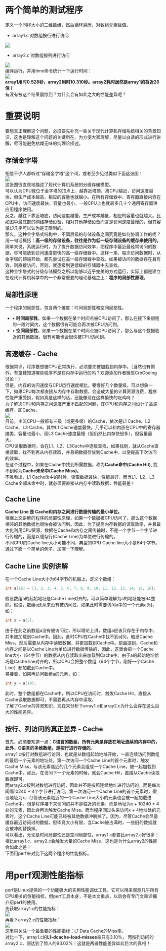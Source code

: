 <a name="GttKS"></a>
# 两个简单的测试程序
定义一个同样大小的二维数组，然后循环遍历，对数组元素赋值。

- array1.c 对数组按行进行访问

![](https://cdn.nlark.com/yuque/0/2023/png/396745/1701665534693-7f5fdf49-9012-43dd-a186-f08050177885.png#averageHue=%23314e6b&clientId=u328e178a-c081-4&from=paste&id=u7be2300a&originHeight=842&originWidth=1080&originalType=url&ratio=2.5&rotation=0&showTitle=false&status=done&style=none&taskId=u3d46ecb2-907c-43c0-9245-a73b846e764&title=)

- array2.c 对数组按列进行访问

![](https://cdn.nlark.com/yuque/0/2023/png/396745/1701665534732-30e6303e-db41-4e33-ac75-38935fd4954d.png#averageHue=%23314e6b&clientId=u328e178a-c081-4&from=paste&id=u688bce82&originHeight=842&originWidth=1080&originalType=url&ratio=2.5&rotation=0&showTitle=false&status=done&style=none&taskId=uc5e62d74-d869-4733-ae5e-039e355240e&title=)<br />编译运行，并用time命令统计一下运行时间：<br />![](https://cdn.nlark.com/yuque/0/2023/png/396745/1701665534773-79b7b7fd-4edf-48e1-ad89-af834fdf2367.png#averageHue=%23324f6d&clientId=u328e178a-c081-4&from=paste&id=u548c8d63&originHeight=842&originWidth=1080&originalType=url&ratio=2.5&rotation=0&showTitle=false&status=done&style=none&taskId=u93362089-c04e-4b8e-9c09-adb49d3ec04&title=)<br />**array1用时0.528秒，array2用时10.310秒。array2耗时居然是array1的将近20倍！**<br />有没有被这个结果震惊到？为什么会有如此之大的性能差异呢？
<a name="GoFci"></a>
# 重要说明
要想真正理解这个问题，必须要先补充一些关于现代计算机存储系统相关的背景知识，这也是理解这个问题的关键所在。为方便大家理解，尽量以白话的形式进行讲解，尽可能避免枯燥无味的纯理论描述。
<a name="Iih79"></a>
## 存储金字塔
相信不少人都听过“存储金字塔”这个词，或者至少见过类似下面这张图：<br />![](https://cdn.nlark.com/yuque/0/2023/png/396745/1701665534755-ec717304-6ee0-477e-a023-d70a3f6d12c1.png#averageHue=%23110f0d&clientId=u328e178a-c081-4&from=paste&id=u9e1be313&originHeight=696&originWidth=1080&originalType=url&ratio=2.5&rotation=0&showTitle=false&status=done&style=none&taskId=ua27eab4c-cdaa-4ee4-b2be-c684ca1daae&title=)<br />这张图很直观地描述了现代计算机系统的分级存储模型。<br />可以认为CPU就位于金字塔的顶点上，越靠近塔顶，离CPU越近，访问速度越快，但生产成本越高，相应的容量也就越小。在所有存储器中，寄存器直接内嵌在CPU中，访问速度最快，容量也最小，一般CPU上也就最多几十个通用寄存器供应用程序使用。<br />反之，越往下靠近塔底，访问速度越慢，生产成本越低，相应的容量也就越大。比如图中最底部的网络存储设备，相对其他存储设备而言是访问速度最慢的，但其容量却几乎可以认为是无限制的。<br />那么，这种金字塔式结构中，不同层级的存储设备之间究竟是如何协调工作的呢？<br />用一句话概括：**高一级的存储设备，往往是作为低一级存储设备的缓存来使用的。**<br />简单来说，系统运行时，为了提升数据访问效率，把程序中最近最经常访问的数据，尽可能放到访问速度更快的高一级存储器中。这样一来，每次访问数据时，从金字塔的顶端开始，都先尝试在高一级存储器中查找，如果被访问的数据存在且有效，则直接访问，否则，就逐级到更低级的存储器中去查找。<br />这种金字塔式的分级存储模型之所以能够以近乎完美的方式运行，实际上都是建立在现代计算机科学中的一个非常重要的理论基础之上：**程序的局部性原理**。
<a name="yBNxf"></a>
## 局部性原理
一个程序的局部性，包含两个维度：时间局部性和空间局部性。

- • **时间局部性**。如果一个数据在某个时间点被CPU访问了，那么在接下来很短的一段时间内，这个数据很有可能会再次被CPU访问到。
- • **空间局部性**。如果一个数据在某个时间点被CPU访问了，那么与这个数据临近的其他数据，很有可能也会很快被CPU访问到。
<a name="TFCMn"></a>
## 高速缓存 - Cache
根据常识，程序要想被CPU正常执行，必须要先被加载到内存中。（当然也有例外，有童鞋知道哪些程序不是在内存中运行的吗？欢迎添加作者微信CreCoding讨论！）<br />但是，内存的访问速度与CPU运行速度相比，要慢好几个数量级，可以想象一下，如果CPU每次都直接从内存中存取数据，会造成大量的计算资源浪费，程序性能严重受损，假如真是这样的话，还能像现在这样愉快的吃鸡吗？<br />为了解决CPU和内存之间速度严重不匹配的问题，在CPU和内存之间设计了高速缓存，即Cache。<br />![](https://cdn.nlark.com/yuque/0/2023/png/396745/1701665534772-19da3b47-33fe-4056-b242-5a46be4a724e.png#averageHue=%23453a07&clientId=u328e178a-c081-4&from=paste&id=u7e36abbe&originHeight=228&originWidth=492&originalType=url&ratio=2.5&rotation=0&showTitle=false&status=done&style=none&taskId=ucb6718f6-def8-4548-aae9-c8b1cad5f85&title=)<br />目前，主流CPU一般都有三级（或更多级）的Cache，依次是L1 Cache、L2 Cache、L3 Cache。其中L1 Cache速度最快，几乎可以和内嵌在CPU中的寄存器媲美，容量也最小，而L3 Cache速度最慢（但仍然比内存快很多），但容量最大。<br />CPU读取数据时，会在L1、L2、L3Cache中逐级查找，如果找到，就从Cache直接读取，找不到再从内存读取，并且把数据存放到Cache中，以便提高下次访问的效率。<br />在这个过程中，如果在Cache中找到所需数据，称为**Cache命中(Cache Hit)**, 找不到称为**Cache未命中(Cache Miss)**。<br />不难看出，L1 Cache命中的时候，读取数据最快，性能最好，而当L1、L2、L3 Cache全部未命中时，就必须要直接从内存中读取数据，性能最差！
<a name="zxx8e"></a>
## Cache Line
**Cache Line 是 Cache和内存之间进行数据传输的最小单位。**<br />根据上文讲解的程序的局部性原理，如果一个数据被CPU访问了，那么这个数据相邻的其他数据也很快会被访问到。因此，为了提高内存数据的读取效率，并且最大化利用CPU资源，数据在Cache和内存之间传输时，不是一个字节一个字节进行传输的，而是以缓存行(Cache Line)为单位进行传输的。<br />不同CPU的Cache line大小可能不同，典型的CPU Cache line大小是64个字节。<br />通过下面一个简单的例子，加深一下理解。
<a name="HxHip"></a>
## Cache Line 实例讲解
在一个Cache Line大小为64字节的机器上，定义个数组：
```c
int a[16] = {1, 2, 3, 4, 5, 6, 7, 8, 9, 10, 11, 12, 13, 14, 15, 16};
```
假设数组a的起始地址是Cache Line对齐的，可以简单理解为a的地址能被64整除。假设，数组a还从来没有被访问过，如果此时需要访问a中的一个元素a[5]，如：
```c
int x = a[5];
```
由于在此之前数组a没有被访问过，所以理论上讲，数组a应该只存在于内存中，并未被加载到Cache中。因此，此时CPU在Cache中找不到a[5]，触发Cache Miss，然后需要从内存中读取数据，并更加载到Cache中。前面提到，Cache和内存之间是以Cache Line为单位进行数据传输的，因此，这里会把一个Cache line大小（64字节）的数据从内存读取出来加载到Cache中。由于a的起始地址恰巧是Cache line对齐的，所以CPU会把整个数组（64个字节，刚好一个Cache Line）都加载到Cache中。<br />紧接着，如果再访问数组a的元素，如：
```c
int y = a[10];
```
此时，整个数组都在Cache中，所以CPU在访问时，触发Cache Hit，直接从Cache读取数据即可，不需要再从内存中读取。<br />了解了Cache的背景知识，现在来分析下array1.c和array2.c为什么会存在这么巨大的性能差异。
<a name="O5LRX"></a>
## 按行、列访问的真正差异 - Cache
首先，必须要知道一点：**C语言的数组，所有元素是存放在地址连续的内存中的，此外，C语言的多维数组，是按行进行存储的**。<br />array1.c按行对数组进行访问，也就是从数组起始地址开始，一直连续访问到数组的最后一个元素的地址处。第一次访问一个Cache Line的首个元素时，触发Cache Miss，与该元素临近的几个元素会组成一个Cache Line，被一起加载到Cache中。如此，在访问下一个元素的时候，就会Cache Hit，直接从Cache读取数据即可。<br />而array2.c按列对数组进行访问，因此并不是按照连续地址进行访问的，而是每次间隔10240 * 4个字节进行访问。第一次访问一个Cache Line的首个元素时，假设地址为x，尽管该元素临近的一个Cache Line大小的元素也会被一起加载进Cache中，但是程序接下来访问的并不是临近的元素，而是地址为x + 10240 * 4处的元素，因此会再次触发Cache Miss。而当程序回过头来访问x + 4地址处的元素时，这个Cache Line可能已经被其他数据冲刷掉了。因为，尽管Cache会尽量缓存最近访问过的数据，但毕竟大小有限，当Cache被占满时，一些旧的数据就会被冲刷替换掉。<br />可以看出，无论是时间局部性还是空间局部性，array1.c都要比array2.c好很多！相比array1.c，array2.c会触发大量的Cache Miss，这也是为什么array2的性能会如此之差！<br />下面用perf来对比下这两个程序的性能指标。
<a name="fx7DY"></a>
# 用perf观测性能指标
perf是Linux提供的一个功能强大的实用性能调优工具，它可以用来观测几乎所有CPU相关的性能指标，但perf工具本身，不是本文重点，以后会有专门文章详细介绍perf的使用。<br />先获取array1.c的性能指标：<br />![](https://cdn.nlark.com/yuque/0/2023/png/396745/1701665538017-14f4bc9d-80d8-4986-848e-90ab442caffb.png#averageHue=%232f475d&clientId=u328e178a-c081-4&from=paste&id=udf5297e0&originHeight=842&originWidth=1080&originalType=url&ratio=2.5&rotation=0&showTitle=false&status=done&style=none&taskId=ue03b3119-3fe4-482f-aaaa-137d3793304&title=)<br />再看下array2.c的性能指标：<br />![](https://cdn.nlark.com/yuque/0/2023/png/396745/1701665538069-26c70627-68ea-4004-8257-48966af2a347.png#averageHue=%232f475d&clientId=u328e178a-c081-4&from=paste&id=u0644ee97&originHeight=842&originWidth=1080&originalType=url&ratio=2.5&rotation=0&showTitle=false&status=done&style=none&taskId=u997d2e6f-06e1-46dd-8919-bae23ffd8f3&title=)<br />这里只关注一个最重要的性能指标：L1 Data Cache的Miss率。<br />对比一下，array1.c的**L1-dcache-load-misses**率只有3.10%， 而按列访问的array2.c，则达到了惊人的93.03%！这就是两者性能差异如此巨大的真相！
